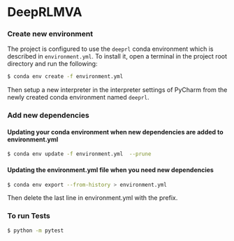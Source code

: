 # DeepRLMVA


### Create new environment 

The project is configured to use the `deeprl` conda environment which is described in `environment.yml`.
To install it, open a terminal in the project root directory and run the following:
```bash
$ conda env create -f environment.yml
```
Then setup a new interpreter in the interpreter settings of PyCharm from the newly created conda environment 
named `deeprl`.


### Add new dependencies

#### Updating your conda environment when new dependencies are added to environment.yml

```bash
$ conda env update -f environment.yml  --prune
```

#### Updating the environment.yml file when you need new dependencies

```bash
$ conda env export --from-history > environment.yml
```

Then delete the last line in environment.yml with the prefix.

### To run Tests

```bash
$ python -m pytest 
```